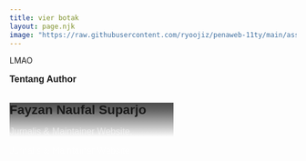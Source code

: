 ```yaml
---
title: vier botak
layout: page.njk
image: "https://raw.githubusercontent.com/ryoojiz/penaweb-11ty/main/assets/img/Photo%20on%2024-04-24%20at%2013.17%20%232.jpg"
---
```

LMAO



<div>
    <p style="font-family: 'Space Grotesk', sans-serif;color: var(--bs-white);margin-bottom: 0px;font-size: 1rem;"><strong><span style="color: var(--bs-white);">Tentang Author</span></strong></p>
        <div class="card" style="width: 18rem;height: 10rem;">
            <div class="card-img-overlay" style="background:linear-gradient(180deg, rgba(0,0,0,0.7), rgba(0,0,0,0.6) 23%, rgba(255,255,255,0)), url(&quot;/assets/img/IMG_20220930_192759.jpg&quot;) center / cover no-repeat">
                <h4 style="font-family: 'Space Grotesk', sans-serif;color: var(--bs-white);margin-bottom: 0px;font-size: 1.4rem;"><strong>Fayzan Naufal Suparjo</strong></h4>
                <p style="font-family: 'Space Grotesk', sans-serif;color: var(--bs-white);margin-bottom: 0px;font-size: 1rem;"><span style="color: rgba(255, 255, 255, 0.5);">Jurnalis &amp; Maintainer Website.</span></p>
            </div>
        <p style="font-family: 'Space Grotesk', sans-serif;color: var(--bs-white);margin-bottom: 0px;font-size: 1rem;"><span style="color: rgba(255, 255, 255, 0.5);">Jurnalis &amp; Maintainer Website.</span></p>
    </div>
</div>
